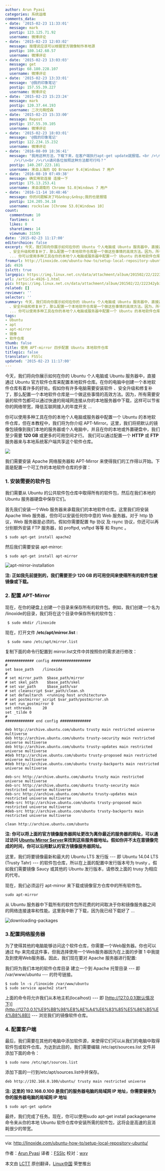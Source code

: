 ```yaml
---
author: Arun Pyasi
categories: 系统运维
comments_data:
- date: '2015-02-23 11:33:01'
  message: mark
  postip: 123.125.71.92
  username: 微博评论
- date: '2015-02-23 12:03:02'
  message: 按理说应该可以根据官方镜像制作本地源
  postip: 180.142.60.57
  username: 微博评论
- date: '2015-02-23 13:03:03'
  message: get
  postip: 68.180.228.107
  username: 微博评论
- date: '2015-02-23 13:33:01'
  message: '@我的印象笔记'
  postip: 157.55.39.227
  username: 微博评论
- date: '2015-02-23 15:23:24'
  message: mark
  postip: 120.37.44.193
  username: 二次元萌控森
- date: '2015-02-23 15:33:00'
  message: Repost
  postip: 157.55.39.105
  username: 微博评论
- date: '2015-02-23 18:03:01'
  message: '@我的印象笔记'
  postip: 122.234.15.232
  username: 微博评论
- date: '2016-08-09 18:36:41'
  message: "我用这种方法，下载下来，在客户端执行apt-get update就报错。<br />\r\n好像用apt-get安装的时候，找的是dists目录下的安装包，但是咱们下载的是pool目录下的所有文件。<br
    />\r\n<br />\r\n请问各位按照这种方法都可行吗？"
  postip: 140.207.223.181
  username: 来自上海的 QQ Browser 9.4|Windows 7 用户
- date: '2016-08-19 07:49:38'
  message: 确实用软连接 连接一下
  postip: 175.13.253.41
  username: 来自湖南的 Chrome 51.0|Windows 7 用户
- date: '2016-11-14 10:48:46'
  message: 你的问题解决了吗&nbsp;&nbsp;我的也是报错
  postip: 124.205.34.18
  username: rockslee [Chrome 53.0|Windows 10]
count:
  commentnum: 10
  favtimes: 4
  likes: 0
  sharetimes: 14
  viewnum: 31595
date: '2015-02-23 11:17:00'
editorchoice: false
excerpt: 今天，我们将向你展示如何在你的 Ubuntu 个人电脑或 Ubuntu 服务器中，直接通过 Ubuntu 官方软件仓库来配置本地软件仓库。在你的电脑中创建一个本地软件仓库有着许多的好处。假如你有许多电脑需要安装软件
  、安全升级和修复补丁，那么配置一个本地软件仓库是一个做这些事情的高效方法。因为，所有需要安装的软件包都可以通过快速的局域网连接从你的本地服务器中下载，这样可以节省你的网络带宽，降低互联网接入的年度开支
  ... 你可以使用多种工具在你的本地个人电脑或服务器中配置一个 Ubuntu 的本地软件仓库，但在本教程中，我们将为你介
fromurl: http://linoxide.com/ubuntu-how-to/setup-local-repository-ubuntu/
id: 4926
islctt: true
largepic: https://img.linux.net.cn/data/attachment/album/201502/22/222342ybiibj1mj1jdrbam.png
url: /article-4926-1.html
pic: https://img.linux.net.cn/data/attachment/album/201502/22/222342ybiibj1mj1jdrbam.png.thumb.jpg
related: []
reviewer: ''
selector: ''
summary: 今天，我们将向你展示如何在你的 Ubuntu 个人电脑或 Ubuntu 服务器中，直接通过 Ubuntu 官方软件仓库来配置本地软件仓库。在你的电脑中创建一个本地软件仓库有着许多的好处。假如你有许多电脑需要安装软件
  、安全升级和修复补丁，那么配置一个本地软件仓库是一个做这些事情的高效方法。因为，所有需要安装的软件包都可以通过快速的局域网连接从你的本地服务器中下载，这样可以节省你的网络带宽，降低互联网接入的年度开支
  ... 你可以使用多种工具在你的本地个人电脑或服务器中配置一个 Ubuntu 的本地软件仓库，但在本教程中，我们将为你介
tags:
- Ubuntu
- apt
- apt-mirror
- 镜像
- 软件仓库
thumb: false
title: 使用 APT-mirror 四步配置 Ubuntu 本地软件仓库
titlepic: false
translator: FSSlc
updated: '2015-02-23 11:17:00'
---
```


今天，我们将向你展示如何在你的 Ubuntu 个人电脑或 Ubuntu 服务器中，直接通过 Ubuntu 官方软件仓库来配置本地软件仓库。在你的电脑中创建一个本地软件仓库有着许多的好处。假如你有许多电脑需要安装软件 、安全升级和修复补丁，那么配置一个本地软件仓库是一个做这些事情的高效方法。因为，所有需要安装的软件包都可以通过快速的局域网连接从你的本地服务器中下载，这样可以节省你的网络带宽，降低互联网接入的年度开支 ...


你可以使用多种工具在你的本地个人电脑或服务器中配置一个 Ubuntu 的本地软件仓库，但在本教程中，我们将为你介绍 APT-Mirror。这里，我们将把默认的镜像包镜像到我们本地的服务器或个人电脑中，并且在你的本地或外置硬盘中，我们至少需要 **120 GB** 或更多的可用空间才行。 我们可以通过配置一个 **HTTP** 或 **FTP** 服务器来与本地系统客户端共享这个软件仓库。


![](/data/attachment/album/201502/22/222342ybiibj1mj1jdrbam.png)


我们需要安装 Apache 网络服务器和 APT-Mirror 来使得我们的工作得以开始。下面是配置一个可工作的本地软件仓库的步骤：


### 1. 安装需要的软件包


我们需要从 Ubuntu 的公共软件包仓库中取得所有的软件包，然后在我们本地的 Ubuntu 服务器硬盘中保存它们。


首先我们安装一个Web 服务器来承载我们的本地软件仓库。这里我们将安装 Apache Web 服务器，但你可以安装任何你中意的 Web 服务器。对于 http 协议，Web 服务器是必须的。假如你需要配置 ftp 协议 及 rsync 协议，你还可以再分别额外安装 FTP 服务器，如 proftpd, vsftpd 等等 和 Rsync 。



```
$ sudo apt-get install apache2

```

然后我们需要安装 apt-mirror:



```
$ sudo apt-get install apt-mirror

```

![apt-mirror-installation](/data/attachment/album/201502/22/222345kfzfsdrdyrq0dbbr.png)


**注: 正如我先前提到的，我们需要至少 120 GB 的可用空间来使得所有的软件包被镜像或下载。**


### 2. 配置 APT-Mirror


现在，在你的硬盘上创建一个目录来保存所有的软件包。例如，我们创建一个名为 /linoxide的目录，我们将在这个目录中保存所有的软件包：



```
 $ sudo mkdir /linoxide
```

现在，打开文件 **/etc/apt/mirror.list** :



```
 $ sudo nano /etc/apt/mirror.list
```

复制下面的命令行配置到 mirror.list文件中并按照你的需求进行修改：



```
############# config ##################
#
set base_path    /linoxide
#
# set mirror_path  $base_path/mirror
# set skel_path    $base_path/skel
# set var_path     $base_path/var
# set cleanscript $var_path/clean.sh
# set defaultarch  <running host architecture>
# set postmirror_script $var_path/postmirror.sh
# set run_postmirror 0
set nthreads     20
set _tilde 0
#
############# end config ##############

deb http://archive.ubuntu.com/ubuntu trusty main restricted universe multiverse
deb http://archive.ubuntu.com/ubuntu trusty-security main restricted universe multiverse
deb http://archive.ubuntu.com/ubuntu trusty-updates main restricted universe multiverse
#deb http://archive.ubuntu.com/ubuntu trusty-proposed main restricted universe multiverse
#deb http://archive.ubuntu.com/ubuntu trusty-backports main restricted universe multiverse

deb-src http://archive.ubuntu.com/ubuntu trusty main restricted universe multiverse
deb-src http://archive.ubuntu.com/ubuntu trusty-security main restricted universe multiverse
deb-src http://archive.ubuntu.com/ubuntu trusty-updates main restricted universe multiverse
#deb-src http://archive.ubuntu.com/ubuntu trusty-proposed main restricted universe multiverse
#deb-src http://archive.ubuntu.com/ubuntu trusty-backports main restricted universe multiverse

clean http://archive.ubuntu.com/ubuntu
```

**注: 你可以将上面的官方镜像服务器网址更改为离你最近的服务器的网址，可以通过访问 [Ubuntu Mirror Server](https://launchpad.net/ubuntu/+archivemirrors)来找到这些服务器地址。假如你并不太在意镜像完成的时间，你可以沿用默认的官方镜像服务器网址。**


这里，我们将要镜像最新和最大的 Ubuntu LTS 发行版 --- 即 Ubuntu 14.04 LTS (Trusty Tahr) --- 的软件包仓库，所以在上面的配置中发行版本号为 trusty 。假如我们需要镜像 Saucy 或其他的 Ubuntu 发行版本，请修改上面的 trusy 为相应的代号。


现在，我们必须运行 apt-mirror 来下载或镜像官方仓库中的所有软件包。



```
sudo apt-mirror

```

从 Ubuntu 服务器中下载所有的软件包所花费的时间取决于你和镜像服务器之间的网络连接速率和性能。这里我中断了下载，因为我已经下载好了 ...


![downloading-packages](/data/attachment/album/201502/22/222346n1bcve3ytotgjct5.png)


### 3.配置网络服务器


为了使得其他的电脑能够访问这个软件仓库，你需要一个Web服务器。你也可以通过 ftp 来完成这件事，但我选择使用一个Web服务器因为在上面的步骤 1 中我提及到使用Web服务器。因此，我们现在要对 Apache 服务器进行配置:


我们将为我们本地的软件仓库目录 建立一个到 Apache 托管目录 --- 即 /var/www/ubuntu --- 的符号链接。



```
$ sudo ln -s /linoxide /var/www/ubuntu
$ sudo service apache2 start
```

上面的命令将允许我们从本地主机(localhost) --- 即 [http://127.0.0.1(默认情况下)](http://127.0.0.1(%E9%BB%98%E8%AE%A4%E6%83%85%E5%86%B5%E4%B8%8B)) --- 浏览我们的镜像软件仓库。


### 4. 配置客户端


最后，我们需要在其他的电脑中添加软件源，来使得它们可以从我们的电脑中取得软件包或软件仓库。为达到此目的，我们需要编辑 /etc/apt/sources.list 文件并添加下面的命令：



```
$ sudo nano /etc/apt/sources.list

```

添加下面的一行到/etc/apt/sources.list中并保存。



```
deb http://192.168.0.100/ubuntu/ trusty main restricted universe

```

**注: 这里的 192.168.0.100 是我们的服务器电脑的局域网 IP 地址，你需要替换为你的服务器电脑的局域网 IP 地址**



```
$ sudo apt-get update

```

最终，我们完成了任务。现在，你可以使用sudo apt-get install packagename 命令来从你的本地 Ubuntu 软件仓库中安装所需的软件包，这将会是高速的且消耗很少的带宽。




---


via: <http://linoxide.com/ubuntu-how-to/setup-local-repository-ubuntu/>


作者：[Arun Pyasi](http://linoxide.com/author/arunp/) 译者：[FSSlc](https://github.com/FSSlc) 校对：[wxy](https://github.com/wxy)


本文由 [LCTT](https://github.com/LCTT/TranslateProject) 原创翻译，[Linux中国](http://linux.cn/) 荣誉推出